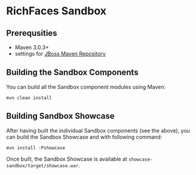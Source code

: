 RichFaces Sandbox
=================

Prerequsities
-------------

* Maven 3.0.3+
* settings for [JBoss Maven Repository](https://community.jboss.org/wiki/MavenGettingStarted-Developers)

Building the Sandbox Components
-------------------------------

You can build all the Sandbox component modules using Maven:

    mvn clean install


Building Sandbox Showcase
-------------------------

After having built the individual Sandbox components (see the above), you can build the Sandbox Showcase and with following command:

    mvn install -Pshowcase

Once built, the Sandbox Showcase is available at `showcase-sandbox/target/showcase.war`.
